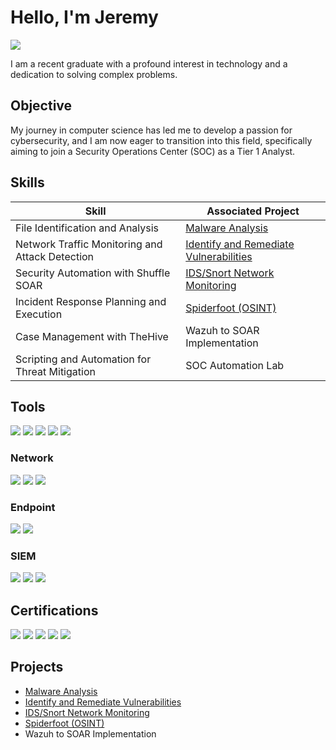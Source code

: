 # Hello, I'm Jeremy
<a href="https://linkedin.com/in/jeremy-castle-1160791a4/"><img src="https://img.shields.io/badge/-LinkedIn-0072b1?&style=for-the-badge&logo=linkedin&logoColor=white" /></a>



I am a recent graduate with a profound interest in technology and a dedication to solving complex problems.

## Objective


My journey in computer science has led me to develop a passion for cybersecurity, and I am now eager to transition into this field, specifically aiming to join a Security Operations Center (SOC) as a Tier 1 Analyst.

## Skills


| Skill                                         | Associated Project         |
|-----------------------------------------------|----------------------------|
| File Identification and Analysis              | <a href="https://github.com/Casttllee/Malware-Analysis">Malware Analysis</a>|
| Network Traffic Monitoring and Attack Detection | <a href="https://github.com/Casttllee/Identify-and-Remediate-Vulnerabilities">Identify and Remediate Vulnerabilities</a>|
| Security Automation with Shuffle SOAR         | <a href="https://github.com/Casttllee/IDS-Snort-Network-Monitoring/tree/main">IDS/Snort Network Monitoring</a>|
| Incident Response Planning and Execution      | <a href="https://github.com/Casttllee/Spiderfoot-OSINT-">Spiderfoot (OSINT)</a>|
| Case Management with TheHive                  | Wazuh to SOAR Implementation|
| Scripting and Automation for Threat Mitigation | SOC Automation Lab|

## Tools
<div>
<img src="https://img.shields.io/badge/-Linux-000080?&style=for-the-badge&logo=linux&logoColor=white" />
<img src="https://img.shields.io/badge/-Metasploitable%202-000080?&style=for-the-badge&logoColor=white" />
<img src="https://img.shields.io/badge/-OpenVAS-000080?&style=for-the-badge&logoColor=white" />
<img src="https://img.shields.io/badge/-REMnux-000080?&style=for-the-badge&logoColor=white" />
<img src="https://img.shields.io/badge/-FlareVM-000080?&style=for-the-badge&logoColor=white" />
</div>



### Network
<div>
    <img src="https://img.shields.io/badge/-Wireshark-1679A7?&style=for-the-badge&logo=Wireshark&logoColor=white" />
    <img src="https://img.shields.io/badge/-Suricata-EF3B2D?&style=for-the-badge&logo=Suricata&logoColor=white" />
    <img src="https://img.shields.io/badge/-Zeek-777BB4?&style=for-the-badge&logo=Zeek&logoColor=white" />
</div>

### Endpoint
<div>
    <img src="https://img.shields.io/badge/-Microsoft_Defender_for_Endpoint-00A4EF?&style=for-the-badge&logo=Microsoft&logoColor=white" />
    <img src="https://img.shields.io/badge/-Velociraptor-4B275F?&style=for-the-badge&logo=Velociraptor&logoColor=white" />
</div>

### SIEM
<div>
    <img src="https://img.shields.io/badge/-Microsoft_Sentinel-0078D4?&style=for-the-badge&logo=Microsoft&logoColor=white" />
    <img src="https://img.shields.io/badge/-Splunk-000000?&style=for-the-badge&logo=Splunk&logoColor=white" />
    <img src="https://img.shields.io/badge/-Elastic-005571?&style=for-the-badge&logo=Elastic&logoColor=white" />
</div>

## Certifications
<div>
<img src="https://img.shields.io/badge/-CompTIA%20A%2B-FF0000?&style=for-the-badge&logoColor=CompTIA&logoColor=white" />
<img src="https://img.shields.io/badge/-CompTIA%20Security%2B-FF0000?&style=for-the-badge&logo=CompTIA&logoColor=white" />
<img src="https://img.shields.io/badge/-CSC%3A%20Cybersecurity-4D4D4D?&style=for-the-badge&logo=CVCC&logoColor=white" />
<img src="https://img.shields.io/badge/-CSC%3A%20Cybersecurity%20Fundamentals-4D4D4D?&style=for-the-badge&logoColor=white" />
<img src="https://img.shields.io/badge/-Google%20Cybersecurity%20Professional%20Certificate-007ACC?&style=for-the-badge&logo=Google&logoColor=white" />
</div>

## Projects
- <a href="https://github.com/Casttllee/Malware-Analysis">Malware Analysis</a>
- <a href="https://github.com/Casttllee/Identify-and-Remediate-Vulnerabilities">Identify and Remediate Vulnerabilities</a>
- <a href="https://github.com/Casttllee/IDS-Snort-Network-Monitoring/tree/main">IDS/Snort Network Monitoring</a>
- <a href="https://github.com/Casttllee/Spiderfoot-OSINT-">Spiderfoot (OSINT)</a>
- Wazuh to SOAR Implementation
